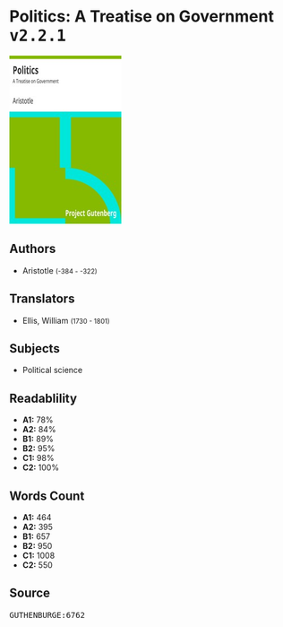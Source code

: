 # Politics: A Treatise on Government <kbd>v2.2.1</kbd>

![](./cover.medium.jpg "")

## Authors


 - Aristotle <small>(-384 - -322)</small>

## Translators


 - Ellis, William <small>(1730 - 1801)</small>

## Subjects


 - Political science

## Readablility


 - **A1:** 78%
 - **A2:** 84%
 - **B1:** 89%
 - **B2:** 95%
 - **C1:** 98%
 - **C2:** 100%

## Words Count


 - **A1:** 464
 - **A2:** 395
 - **B1:** 657
 - **B2:** 950
 - **C1:** 1008
 - **C2:** 550

## Source


<kbd>GUTHENBURGE:6762</kbd>
